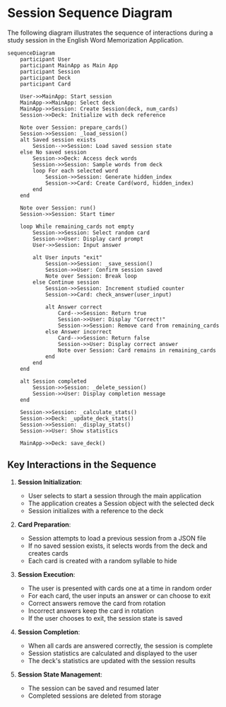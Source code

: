 # Session Sequence Diagram

The following diagram illustrates the sequence of interactions during a study session in the English Word Memorization Application.

```mermaid
sequenceDiagram
    participant User
    participant MainApp as Main App
    participant Session
    participant Deck
    participant Card
    
    User->>MainApp: Start session
    MainApp->>MainApp: Select deck
    MainApp->>Session: Create Session(deck, num_cards)
    Session->>Deck: Initialize with deck reference
    
    Note over Session: prepare_cards()
    Session->>Session: _load_session()
    alt Saved session exists
        Session-->>Session: Load saved session state
    else No saved session
        Session->>Deck: Access deck words
        Session->>Session: Sample words from deck
        loop For each selected word
            Session->>Session: Generate hidden_index
            Session->>Card: Create Card(word, hidden_index)
        end
    end
    
    Note over Session: run()
    Session->>Session: Start timer
    
    loop While remaining_cards not empty
        Session->>Session: Select random card
        Session->>User: Display card prompt
        User->>Session: Input answer
        
        alt User inputs "exit"
            Session->>Session: _save_session()
            Session->>User: Confirm session saved
            Note over Session: Break loop
        else Continue session
            Session->>Session: Increment studied counter
            Session->>Card: check_answer(user_input)
            
            alt Answer correct
                Card-->>Session: Return true
                Session->>User: Display "Correct!"
                Session->>Session: Remove card from remaining_cards
            else Answer incorrect
                Card-->>Session: Return false
                Session->>User: Display correct answer
                Note over Session: Card remains in remaining_cards
            end
        end
    end
    
    alt Session completed
        Session->>Session: _delete_session()
        Session->>User: Display completion message
    end
    
    Session->>Session: _calculate_stats()
    Session->>Deck: _update_deck_stats()
    Session->>Session: _display_stats()
    Session->>User: Show statistics
    
    MainApp->>Deck: save_deck()
```

## Key Interactions in the Sequence

1. **Session Initialization**:
   - User selects to start a session through the main application
   - The application creates a Session object with the selected deck
   - Session initializes with a reference to the deck

2. **Card Preparation**:
   - Session attempts to load a previous session from a JSON file
   - If no saved session exists, it selects words from the deck and creates cards
   - Each card is created with a random syllable to hide

3. **Session Execution**:
   - The user is presented with cards one at a time in random order
   - For each card, the user inputs an answer or can choose to exit
   - Correct answers remove the card from rotation
   - Incorrect answers keep the card in rotation
   - If the user chooses to exit, the session state is saved

4. **Session Completion**:
   - When all cards are answered correctly, the session is complete
   - Session statistics are calculated and displayed to the user
   - The deck's statistics are updated with the session results

5. **Session State Management**:
   - The session can be saved and resumed later
   - Completed sessions are deleted from storage